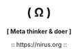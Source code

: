 <h1 align="center">( Ω )</h1>
<p align="center"><b>[ Meta thinker & doer ]</b></>

<p align="center">:: https://nirus.org ::</p>
